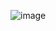 ![image](https://user-images.githubusercontent.com/90838291/157674032-b30692d8-8a56-4fa3-b337-2a132b638ed1.png)
